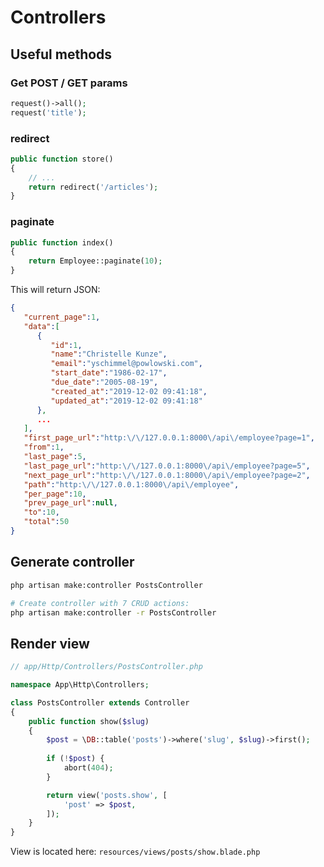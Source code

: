# Controllers

## Useful methods

### Get POST / GET params

```php
request()->all();
request('title');
```

### redirect

```php
public function store()
{
    // ...
    return redirect('/articles');
}
```

### paginate

```php
public function index()
{
    return Employee::paginate(10);
}
```
This will return JSON:

```json
{
   "current_page":1,
   "data":[
      {
         "id":1,
         "name":"Christelle Kunze",
         "email":"yschimmel@powlowski.com",
         "start_date":"1986-02-17",
         "due_date":"2005-08-19",
         "created_at":"2019-12-02 09:41:18",
         "updated_at":"2019-12-02 09:41:18"
      },
      ...
   ],
   "first_page_url":"http:\/\/127.0.0.1:8000\/api\/employee?page=1",
   "from":1,
   "last_page":5,
   "last_page_url":"http:\/\/127.0.0.1:8000\/api\/employee?page=5",
   "next_page_url":"http:\/\/127.0.0.1:8000\/api\/employee?page=2",
   "path":"http:\/\/127.0.0.1:8000\/api\/employee",
   "per_page":10,
   "prev_page_url":null,
   "to":10,
   "total":50
}
```

## Generate controller

```bash
php artisan make:controller PostsController

# Create controller with 7 CRUD actions:
php artisan make:controller -r PostsController
```

## Render view

```php
// app/Http/Controllers/PostsController.php

namespace App\Http\Controllers;

class PostsController extends Controller
{
    public function show($slug)
    {
        $post = \DB::table('posts')->where('slug', $slug)->first();
        
        if (!$post) {
            abort(404);
        }

        return view('posts.show', [
            'post' => $post,
        ]);
    }
}
```
View is located here: `resources/views/posts/show.blade.php`
